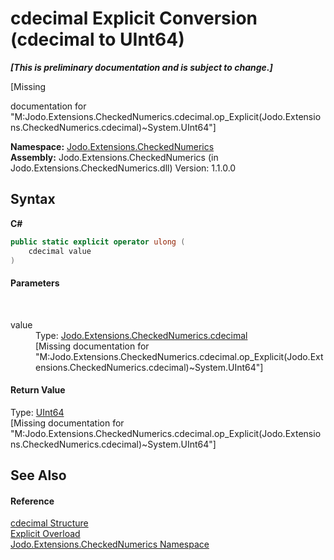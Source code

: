 # cdecimal&nbsp;Explicit Conversion (cdecimal to UInt64)
 _**\[This is preliminary documentation and is subject to change.\]**_

\[Missing <summary> documentation for "M:Jodo.Extensions.CheckedNumerics.cdecimal.op_Explicit(Jodo.Extensions.CheckedNumerics.cdecimal)~System.UInt64"\]

**Namespace:**&nbsp;<a href="N_Jodo_Extensions_CheckedNumerics">Jodo.Extensions.CheckedNumerics</a><br />**Assembly:**&nbsp;Jodo.Extensions.CheckedNumerics (in Jodo.Extensions.CheckedNumerics.dll) Version: 1.1.0.0

## Syntax

**C#**<br />
``` C#
public static explicit operator ulong (
	cdecimal value
)
```


#### Parameters
&nbsp;<dl><dt>value</dt><dd>Type: <a href="T_Jodo_Extensions_CheckedNumerics_cdecimal">Jodo.Extensions.CheckedNumerics.cdecimal</a><br />\[Missing <param name="value"/> documentation for "M:Jodo.Extensions.CheckedNumerics.cdecimal.op_Explicit(Jodo.Extensions.CheckedNumerics.cdecimal)~System.UInt64"\]</dd></dl>

#### Return Value
Type: <a href="https://docs.microsoft.com/dotnet/api/system.uint64" target="_blank" rel="noopener noreferrer">UInt64</a><br />\[Missing <returns> documentation for "M:Jodo.Extensions.CheckedNumerics.cdecimal.op_Explicit(Jodo.Extensions.CheckedNumerics.cdecimal)~System.UInt64"\]

## See Also


#### Reference
<a href="T_Jodo_Extensions_CheckedNumerics_cdecimal">cdecimal Structure</a><br /><a href="Overload_Jodo_Extensions_CheckedNumerics_cdecimal_op_Explicit">Explicit Overload</a><br /><a href="N_Jodo_Extensions_CheckedNumerics">Jodo.Extensions.CheckedNumerics Namespace</a><br />